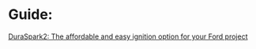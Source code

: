 # Guide:
[DuraSpark2: The affordable and easy ignition option for your Ford project](https://youtu.be/34oIyRWMupo)
